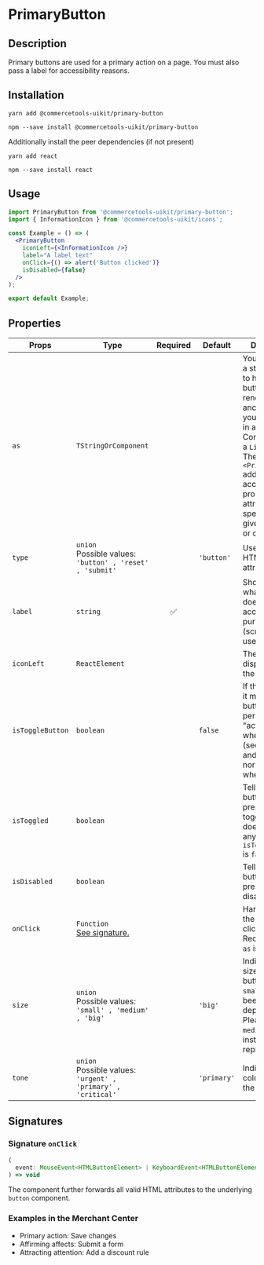 <!-- THIS IS AN AUTOGENERATED FILE. DO NOT EDIT THIS FILE DIRECTLY. -->
<!-- This file is created by the `yarn generate-readme` script. -->

# PrimaryButton

## Description

Primary buttons are used for a primary action on a page. You must also pass a label for accessibility reasons.

## Installation

```
yarn add @commercetools-uikit/primary-button
```

```
npm --save install @commercetools-uikit/primary-button
```

Additionally install the peer dependencies (if not present)

```
yarn add react
```

```
npm --save install react
```

## Usage

```jsx
import PrimaryButton from '@commercetools-uikit/primary-button';
import { InformationIcon } from '@commercetools-uikit/icons';

const Example = () => (
  <PrimaryButton
    iconLeft={<InformationIcon />}
    label="A label text"
    onClick={() => alert('Button clicked')}
    isDisabled={false}
  />
);

export default Example;
```

## Properties

| Props            | Type                                                                 | Required | Default     | Description                                                                                                                                                                                                                                                                 |
| ---------------- | -------------------------------------------------------------------- | :------: | ----------- | --------------------------------------------------------------------------------------------------------------------------------------------------------------------------------------------------------------------------------------------------------------------------- |
| `as`             | `TStringOrComponent`                                                 |          |             | You may pass in a string like "a" to have the button element render an anchor tag, or&#xA;you could pass in a React Component, like a `Link`.&#xA;<br />&#xA;The `<PrimaryButton>` additionally accepts any props or attributes specific to the given element or component. |
| `type`           | `union`<br/>Possible values:<br/>`'button' , 'reset' , 'submit'`     |          | `'button'`  | Used as the HTML type attribute.                                                                                                                                                                                                                                            |
| `label`          | `string`                                                             |    ✅    |             | Should describe what the button does, for accessibility purposes (screen-reader users)                                                                                                                                                                                      |
| `iconLeft`       | `ReactElement`                                                       |          |             | The left icon displayed within the button.                                                                                                                                                                                                                                  |
| `isToggleButton` | `boolean`                                                            |          | `false`     | If this is active, it means the button will persist in an "active" state when toggled (see `isToggled`), and back to normal state when untoggled                                                                                                                            |
| `isToggled`      | `boolean`                                                            |          |             | Tells when the button should present a toggled state. It does not have any effect when `isToggleButton` is `false`.                                                                                                                                                         |
| `isDisabled`     | `boolean`                                                            |          |             | Tells when the button should present a disabled state.                                                                                                                                                                                                                      |
| `onClick`        | `Function`<br/>[See signature.](#signature-onClick)                  |          |             | Handler when the button is clicked.&#xA;<br />&#xA;Required when `as` is `undefined`                                                                                                                                                                                        |
| `size`           | `union`<br/>Possible values:<br/>`'small' , 'medium' , 'big'`        |          | `'big'`     | Indicates the size of the button.&#xA;<br />&#xA;`small` value has been deprecated. Please use `medium` value instead as a replacement.                                                                                                                                     |
| `tone`           | `union`<br/>Possible values:<br/>`'urgent' , 'primary' , 'critical'` |          | `'primary'` | Indicates the color scheme of the button.                                                                                                                                                                                                                                   |

## Signatures

### Signature `onClick`

```ts
(
  event: MouseEvent<HTMLButtonElement> | KeyboardEvent<HTMLButtonElement>
) => void
```

The component further forwards all valid HTML attributes to the underlying `button` component.

### Examples in the Merchant Center

- Primary action: Save changes
- Affirming affects: Submit a form
- Attracting attention: Add a discount rule
